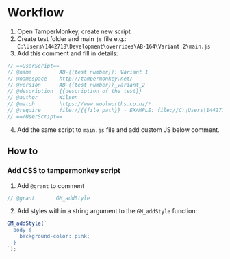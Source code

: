 # Workflow

1. Open TamperMonkey, create new script
2. Create test folder and main `js` file e.g.: `C:\Users\1442718\Development\overrides\AB-164\Variant 2\main.js`
3. Add this comment and fill in details:

```js
// ==UserScript==
// @name         AB-{{test number}}: Variant 1
// @namespace    http://tampermonkey.net/
// @version      AB-{{test number}}_variant_2
// @description  {{description of the test}}
// @author       Wilson
// @match        https://www.woolworths.co.nz/*
// @require      file://{{file path}} - EXAMPLE: file://C:\Users\1442718\Development\overrides\AB-164\Variant 2\main.js
// ==/UserScript==
```

4. Add the same script to `main.js` file and add custom JS below comment.

## How to

### Add CSS to tampermonkey script

1. Add `@grant` to comment

```js
// @grant       GM_addStyle
```

2. Add styles within a string argument to the `GM_addStyle` function:

```js
GM_addStyle(`
  body {
    background-color: pink;
  }
`);
```
